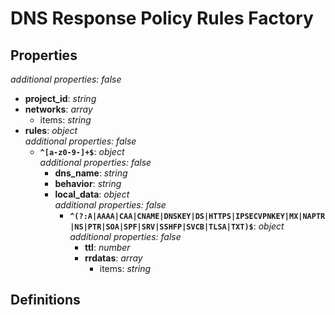 # DNS Response Policy Rules Factory

<!-- markdownlint-disable MD036 -->

## Properties

*additional properties: false*

- **project_id**: *string*
- **networks**: *array*
  - items: *string*
- **rules**: *object*
  <br>*additional properties: false*
  - **`^[a-z0-9-]+$`**: *object*
    <br>*additional properties: false*
    - **dns_name**: *string*
    - **behavior**: *string*
    - **local_data**: *object*
      <br>*additional properties: false*
      - **`^(?:A|AAAA|CAA|CNAME|DNSKEY|DS|HTTPS|IPSECVPNKEY|MX|NAPTR|NS|PTR|SOA|SPF|SRV|SSHFP|SVCB|TLSA|TXT)$`**: *object*
        <br>*additional properties: false*
        - **ttl**: *number*
        - **rrdatas**: *array*
          - items: *string*

## Definitions


